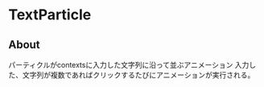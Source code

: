 # TextParticle

## About

パーティクルがcontextsに入力した文字列に沿って並ぶアニメーション
入力した、文字列が複数であればクリックするたびにアニメーションが実行される。
